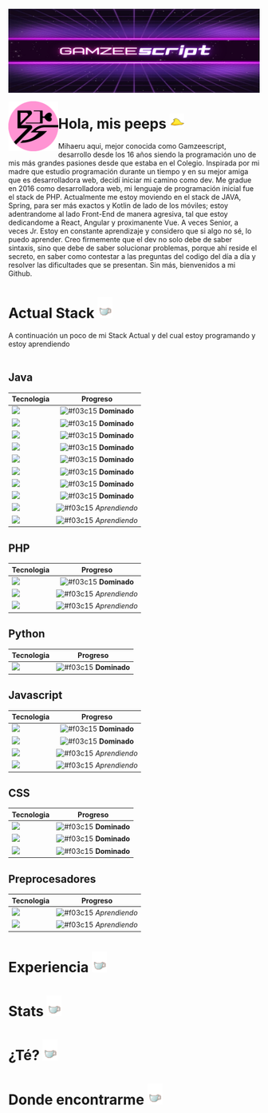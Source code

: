 
![Header](https://github.com/Gamzeescript/Gamzeescript/blob/master/src/bannef.png "Header")

<p>
  <img width="100" align='left' src="https://github.com/Gamzeescript/Gamzeescript/blob/master/src/diminuto.png"
</p>

# Hola, mis peeps <img src="https://github.com/Gamzeescript/Gamzeescript/blob/master/src/peep.gif" width="30px">
Mihaeru aqui, mejor conocida como Gamzeescript, desarrollo desde los 16 años siendo la programación uno de mis más grandes pasiones desde que estaba en el Colegio. Inspirada por mi madre que estudio programación durante un tiempo y en su mejor amiga que es desarrolladora web, decidí iniciar mi camino como dev. Me gradue en 2016 como desarrolladora web, mi lenguaje de programación inicial fue el stack de PHP. Actualmente me estoy moviendo en el stack de JAVA, Spring, para ser más exactos y Kotlin de lado de los móviles; estoy adentrandome al lado Front-End de manera agresiva, tal que estoy dedicandome a React, Angular y proximanente Vue. A veces Senior, a veces Jr. Estoy en constante aprendizaje y considero que si algo no sé, lo puedo aprender. Creo firmemente que el dev no solo debe de saber sintaxis, sino que debe de saber solucionar problemas, porque ahí reside el secreto, en saber como contestar a las preguntas del codigo del día a día y resolver las dificultades que se presentan. Sin más, bienvenidos a mi Github.

# Actual Stack <img src="https://github.com/Gamzeescript/Gamzeescript/blob/master/src/mitea.gif" width="30px">
A continuación un poco de mi Stack Actual y del cual estoy programando y estoy aprendiendo
</br></br>

## Java
| Tecnologia | Progreso |
| ------- | :-------: |
| ![](https://img.shields.io/badge/Java-Vainilla-informational?style=flat&logo=java&logoColor=white&color=9931CC)  | ![#f03c15](https://placehold.it/15/7EFFD4/000000?text=+) **Dominado**  |
| ![](https://img.shields.io/badge/Java-JSP-informational?style=flat&logo=java&logoColor=white&color=9931CC)  | ![#f03c15](https://placehold.it/15/7EFFD4/000000?text=+) **Dominado**  |
| ![](https://img.shields.io/badge/Java-JSF-informational?style=flat&logo=java&logoColor=white&color=9931CC)  | ![#f03c15](https://placehold.it/15/7EFFD4/000000?text=+) **Dominado**  |
| ![](https://img.shields.io/badge/Java-PrimeFaces-informational?style=flat&logo=java&logoColor=white&color=9931CC)  | ![#f03c15](https://placehold.it/15/7EFFD4/000000?text=+) **Dominado**  |
| ![](https://img.shields.io/badge/Java-RESTFULL-informational?style=flat&logo=java&logoColor=white&color=9931CC)  | ![#f03c15](https://placehold.it/15/7EFFD4/000000?text=+) **Dominado**  |
| ![](https://img.shields.io/badge/Framework-Spring-informational?style=flat&logo=spring&logoColor=white&color=9931CC)  | ![#f03c15](https://placehold.it/15/7EFFD4/000000?text=+) **Dominado**  |
| ![](https://img.shields.io/badge/Spring-Spring_Security-informational?style=flat&logo=spring&logoColor=white&color=9931CC)  | ![#f03c15](https://placehold.it/15/7EFFD4/000000?text=+) **Dominado**  |
| ![](https://img.shields.io/badge/Spring-Spring_Cloud-informational?style=flat&logo=spring&logoColor=white&color=9931CC)  | ![#f03c15](https://placehold.it/15/7EFFD4/000000?text=+) **Dominado**  |
| ![](https://img.shields.io/badge/Framework-Thymeleaf-informational?style=flat&logo=thymeleaf&logoColor=white&color=9931CC)  | ![#f03c15](https://placehold.it/15/C71585/000000?text=+) *Aprendiendo*  |
| ![](https://img.shields.io/badge/Framework-Quarkus-informational?style=flat&logo=quarkus&logoColor=white&color=9931CC)  | ![#f03c15](https://placehold.it/15/C71585/000000?text=+) *Aprendiendo*  |

## PHP
| Tecnologia | Progreso |
| ------- | :-------: |
| ![](https://img.shields.io/badge/PHP-Vainilla-informational?style=flat&logo=php&logoColor=white&color=9931CC)  | ![#f03c15](https://placehold.it/15/7EFFD4/000000?text=+) **Dominado**  |
| ![](https://img.shields.io/badge/Framework-CodeIgniter-informational?style=flat&logo=codeigniter&logoColor=white&color=9931CC)  | ![#f03c15](https://placehold.it/15/C71585/000000?text=+) *Aprendiendo*  |
| ![](https://img.shields.io/badge/Framework-Laravel-informational?style=flat&logo=laravel&logoColor=white&color=9931CC)  | ![#f03c15](https://placehold.it/15/C71585/000000?text=+) *Aprendiendo*  |
 
## Python
| Tecnologia | Progreso |
| ------- | :-------: |
| ![](https://img.shields.io/badge/Python-Vainilla-informational?style=flat&logo=python&logoColor=white&color=9931CC)  | ![#f03c15](https://placehold.it/15/7EFFD4/000000?text=+) **Dominado**  |

## Javascript
| Tecnologia | Progreso |
| ------- | :-------: |
| ![](https://img.shields.io/badge/Javascript-Vainilla-informational?style=flat&logo=javascript&logoColor=white&color=9931CC)  | ![#f03c15](https://placehold.it/15/7EFFD4/000000?text=+) **Dominado**  |
| ![](https://img.shields.io/badge/Framework-React-informational?style=flat&logo=react&logoColor=white&color=9931CC)  | ![#f03c15](https://placehold.it/15/7EFFD4/000000?text=+) **Dominado**  |
| ![](https://img.shields.io/badge/Framework-Vue-informational?style=flat&logo=vue-dot-js&logoColor=white&color=9931CC)  | ![#f03c15](https://placehold.it/15/C71585/000000?text=+) *Aprendiendo*  |
| ![](https://img.shields.io/badge/Framework-Angular-informational?style=flat&logo=angularjs&logoColor=white&color=9931CC)  | ![#f03c15](https://placehold.it/15/C71585/000000?text=+) *Aprendiendo*  |


## CSS
| Tecnologia | Progreso |
| ------- | :-------: |
| ![](https://img.shields.io/badge/CSS-Vainilla-informational?style=flat&logo=css3&logoColor=white&color=9931CC)  | ![#f03c15](https://placehold.it/15/7EFFD4/000000?text=+) **Dominado**  |
| ![](https://img.shields.io/badge/Framework-Bootstrap-informational?style=flat&logo=bootstrap&logoColor=white&color=9931CC)  | ![#f03c15](https://placehold.it/15/7EFFD4/000000?text=+) **Dominado**  |
| ![](https://img.shields.io/badge/Framework-Material_Design-informational?style=flat&logo=material-design&logoColor=white&color=9931CC)  | ![#f03c15](https://placehold.it/15/7EFFD4/000000?text=+) **Dominado**  |

## Preprocesadores
| Tecnologia | Progreso |
| ------- | :-------: |
| ![](https://img.shields.io/badge/Preprocesador-SASS-informational?style=flat&logo=sass&logoColor=white&color=9931CC)  | ![#f03c15](https://placehold.it/15/C71585/000000?text=+) *Aprendiendo*  |
| ![](https://img.shields.io/badge/Preprocesador-LESS-informational?style=flat&logo=less&logoColor=white&color=9931CC)  | ![#f03c15](https://placehold.it/15/C71585/000000?text=+) *Aprendiendo*  |

# Experiencia <img src="https://github.com/Gamzeescript/Gamzeescript/blob/master/src/mitea.gif" width="30px">
# Stats <img src="https://github.com/Gamzeescript/Gamzeescript/blob/master/src/mitea.gif" width="30px">
# ¿Té? <img src="https://github.com/Gamzeescript/Gamzeescript/blob/master/src/mitea.gif" width="30px">
# Donde encontrarme <img src="https://github.com/Gamzeescript/Gamzeescript/blob/master/src/mitea.gif" width="30px">

